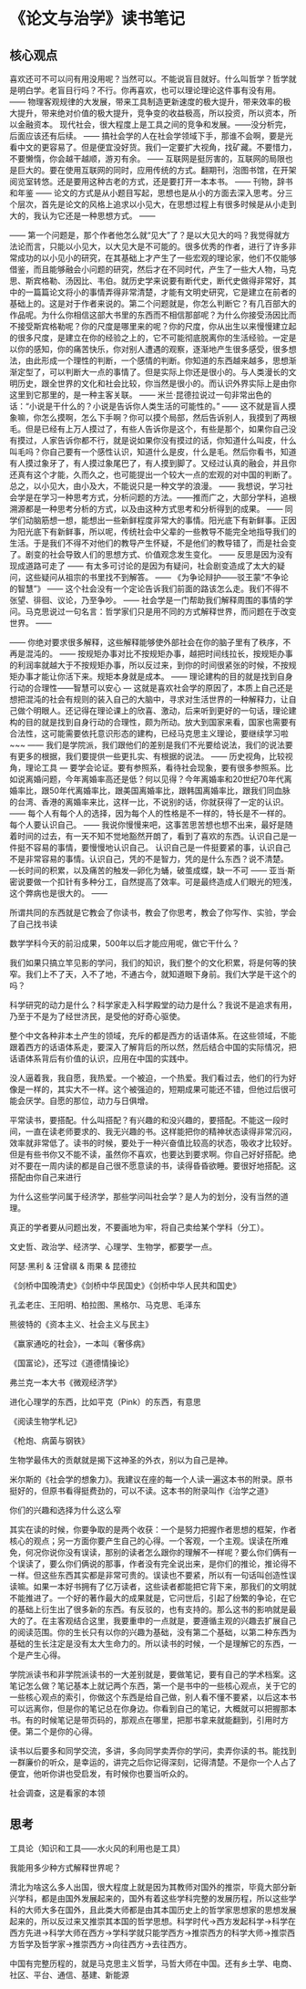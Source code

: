 # 《论文与治学》读书笔记

## 核心观点

喜欢还可不可以问有用没用呢？当然可以。不能说盲目就好。什么叫哲学？哲学就是明白学。老盲目行吗？不行。你再喜欢，也可以理论理论这件事有没有用。
——
物理客观规律的大发展，带来工具制造更新速度的极大提升，带来效率的极大提升，带来绝对价值的极大提升，竞争变的收益极高，所以投资，所以资本，所以金融资本。
现代社会，很大程度上是工具之间的竞争和发展。——没分析完，后面应该还有后续。
——
搞社会学的人在社会学领域下手，那谁不会啊，要是光看中文的更容易了。但是便宜没好货。我们一定要扩大视角，找矿藏。不要惜力，不要懒惰，你会越干越顺，游刃有余。
——
互联网是挺厉害的，互联网的局限也是巨大的。要在使用互联网的同时，应用传统的方式。翻期刊，泡图书馆，在开架阅览室转悠。还是要用这种古老的方式，还是要打开一本本书。
——
刊物，辞书和年鉴
——
论文的方式是从小题目写起，思想也是从小的方面去深入思考。分三个层次，首先是论文的风格上追求以小见大，在思想过程上有很多时候是从小走到大的，我认为它还是一种思想方式。
——

——
第一个问题是，那个作者他怎么就“见大”了？是以大见大的吗？我觉得就方法论而言，只能以小见大，以大见大是不可能的。很多优秀的作者，进行了许多非常成功的以小见小的研究，在其基础上才产生了一些宏观的理论家，他们不仅能够借鉴，而且能够融会小问题的研究，然后才在不同时代，产生了一些大人物，马克思、斯宾格勒、汤因比、韦伯。就历史学来说要有断代史，断代史做得非常好，其中的一篇篇论文将小的事情弄得非常清楚，才能有文明史研究，它是建立在前者的基础上的。这是对于作者来说的。第二个问题就是，你怎么判断它？有几百部大的作品呢。为什么你相信这部大书里的东西而不相信那部呢？为什么你接受汤因比而不接受斯宾格勒呢？你的尺度是哪里来的呢？你的尺度，你从出生以来慢慢建立起的很多尺度，是建立在你的经验之上的，它不可能彻底脱离你的生活经验。一定是以你的感知，你的痛苦快乐，你对别人遭遇的观察，逐渐地产生很多感受，很多想法，由此形成一个理性的判断，一个感情的判断。你知道的东西越来越多，思想渐渐定型了，可以判断大一点的事情了。但是实际上你还是很小的。与人类漫长的文明历史，跟全世界的文化和社会比较，你当然是很小的。而认识外界实际上是由你这里到它那里的，是一种主客关联。
——
米兰·昆德拉说过一句非常出色的话：“小说是干什么的？小说是告诉你人类生活的可能性的。”
——
这不就是盲人摸象嘛，你怎么摸啊，怎么下手啊？你可以摸个局部，然后告诉别人，我摸到了两根毛。但是已经有上万人摸过了，有些人告诉你是这个，有些是那个，如果你自己没有摸过，人家告诉你都不行，就是说如果你没有摸过的话，你知道什么叫皮，什么叫毛吗？你自己要有一个感性认识，知道什么是皮，什么是毛。然后你看书，知道有人摸过象牙了，有人摸过象尾巴了，有人摸到脚了。又经过认真的融会，并且你还真有这个才能，久而久之，也可能提出一个较大一点的宏观的对中国的判断了。总之，以小见大，由小及大，不能说只是一种文学的浪漫。
——
我想说，学习社会学是在学习一种思考方式，分析问题的方法。——推而广之，大部分学科，追根溯源都是一种思考分析的方式，以及由这种方式思考和分析得到的成果。
——
同学们动脑筋想一想，能想出一些新鲜程度非常大的事情。阳光底下有新鲜事。正因为阳光底下有新鲜事，所以呢，传统社会中父辈的一些教导不能完全地指导我们的生活。于是我们不得不对他们的教导产生怀疑，不是他们的教导错了，而是社会变了。剧变的社会导致人们的思想方式、价值观念发生变化。
——
反思是因为没有现成道路可走了
——
有太多可讨论的是因为有疑问，社会剧变造成了太大的疑问，这些疑问从祖宗的书里找不到解答。
——
《为争论辩护——驳王蒙“不争论的智慧”》
——
这个社会没有一个定论告诉我们前面的路该怎么走。我们不得不张望、徘徊、议论，乃至争吵。
——
社会学是一门帮助我们解释周围的事情的学问。马克思说过一句名言：哲学家们只是用不同的方式解释世界，而问题在于改变世界。
——

——
你绝对要求很多解释，这些解释能够使外部社会在你的脑子里有了秩序，不再是混沌的。
——
按规矩办事对比不按规矩办事，越把时间线拉长，按规矩办事的利润率就越大于不按规矩办事，所以反过来，到你的时间很紧张的时候，不按规矩办事才能让你活下来。规矩本身就是成本。
——
理论建构的目的就是找到自身行动的合理性——智慧可以安心
—
这就是喜欢社会学的原因了，本质上自己还是想把混沌的社会有规则的装入自己的大脑中，寻求对生活世界的一种解释力，让自己做个明眼人。还记得在理论课上的欣喜、激动，后来听到更好的一句话，理论建构的目的就是找到自身行动的合理性，颇为所动。放大到国家来看，国家也需要有合法性，这可能需要依托意识形态的建构，已经马克思主义理论，要继续学习啦~~~
——
我们是学院派，我们跟他们的差别是我们不光要给说法，我们的说法要有更多的根据，我们要提供一些更扎实、有根据的说法。
——
历史视角，比较视角，理论工具
—
要学会论证。要有参照系，看待社会现象，要有很多参照系。比如说离婚问题，今年离婚率高还是低？何以见得？今年离婚率和20世纪70年代离婚率比，跟50年代离婚率比，跟美国离婚率比，跟韩国离婚率比，跟我们同血脉的台湾、香港的离婚率来比，这样一比，不说别的话，你就获得了一定的认识。
——
每个人有每个人的选择，因为每个人的性格是不一样的，特长是不一样的。每个人要认识自己。
——
我说你慢慢来吧，这事苦思苦想也想不出来，最好是随着时间的过去，有一天不知不觉地豁然开朗了，看到了喜欢的东西。认识自己是一件挺不容易的事情，要慢慢地认识自己。
认识自己是一件挺要紧的事，认识自己不是非常容易的事情。认识自己，凭的不是智力，凭的是什么东西？说不清楚。
—长时间的积累，以及痛苦的触发—卵化为蛹，破茧成蝶，缺一不可
——
亚当·斯密说要做一个扣针有多种分工，自然提高了效率。可是最终造成人们眼光的短浅，这个弊病也是很大的。
——

所谓共同的东西就是它教会了你读书，教会了你思考，教会了你写作、实验，学会了自己找书读

数学学科今天的前沿成果，500年以后才能应用呢，做它干什么？

我们如果只搞立竿见影的学问，我们的知识，我们整个的文化积累，将是何等的狭窄。我们上不了天，入不了地，不通古今，就知道眼下身前。我们大学是干这个的吗？

科学研究的动力是什么？科学家走入科学殿堂的动力是什么？我说不是追求有用，乃至于不是为了经世济民，是受他的好奇心驱使。

整个中文各种非本土产生的领域，充斥的都是西方的话语体系。在这些领域，不能跟着西方的话语体系走，要深入了解背后的所以然，然后结合中国的实际情况，把话语体系背后有价值的认识，应用在中国的实践中。



没人逼着我，我自愿，我热爱。一个被迫，一个热爱。我们看过去，他们的行为好像是一样的，其实大不一样。这个被强迫的，短期成果可能还不错，但他过后很可能会厌学。自愿的那位，动力与日俱增。



平常读书，要搭配。什么叫搭配？有兴趣的和没兴趣的，要搭配。不能这一段时间，一直在读老师要求的、我无兴趣的书。这样能把你的精神状态读得非常沉闷，效率就非常低了。读书的时候，要处于一种兴奋值比较高的状态，吸收才比较好。但是有些书你又不能不读，虽然你不喜欢，也要达到要求啊。你自己好好搭配。绝对不要在一周内读的都是自己很不愿意读的书，读得昏昏欲睡。要很好地搭配。这搭配由你自己来进行



为什么这些学问属于经济学，那些学问叫社会学？是人为的划分，没有当然的道理。



真正的学者要从问题出发，不要画地为牢，将自己卖给某个学科（分工）。



文史哲、政治学、经济学、心理学、生物学，都要学一点。



阿瑟·黑利 & 汪曾祺 & 雨果 & 昆德拉



《剑桥中国晚清史》《剑桥中华民国史》《剑桥中华人民共和国史》



孔孟老庄、王阳明、柏拉图、黑格尔、马克思、毛泽东

熊彼特的《资本主义、社会主义与民主》

《赢家通吃的社会》，一本叫《奢侈病》

《国富论》，还写过《道德情操论》

弗兰克一本大书《微观经济学》

进化心理学的东西，比如平克（Pink）的东西，有意思

《阅读生物学札记》

《枪炮、病菌与钢铁》

生物学最伟大的贡献就是揭下这神圣的外衣，别以为自己是神。

米尔斯的《社会学的想象力》。我建议在座的每一个人读一遍这本书的附录。原书挺好的，但原书看得挺费劲的，可以不读。这本书的附录叫作《治学之道》

你们的兴趣和选择为什么这么窄



其实在读的时候，你要争取的是两个收获：一个是努力把握作者思想的框架，作者核心的观点；另一方面你要产生自己的心得。一个客观，一个主观。误读在所难免，何况你说你没有误读，那别的读者怎么跟你的理解不一样呢？要么你们俩有一个误读了，要么你们俩说的那事，作者没有完全说出来，是你们的推论，推论得不一样。但这些东西其实都是非常可贵的。误读也不要紧，所以有一句话叫创造性误读嘛。如果一本好书拥有了亿万读者，这些读者都能把它背下来，那我们的文明就不能推进了。一个好的著作最大的成果就是，它问世后，引起了纷繁的争论，在它的基础上衍生出了很多新的东西。有反驳的，也有支持的。那么这书的影响就是最大的了。在主客观结合这里，我要重申的一点就是，要遵循主观的兴趣去扩展自己的阅读范围。你的生长只有以你的兴趣为基础，没有第二个基础，以第二种东西为基础的生长注定是没有太大生命力的。所以读书的时候，一个是理解它的东西，一个是产生心得。



学院派读书和非学院派读书的一大差别就是，要做笔记，要有自己的学术档案。这笔记怎么做？笔记基本上就记两个东西，第一个是书中的一些核心观点，关于它的一些核心观点的索引，你做这个东西是给自己做，别人看不懂不要紧，以后这本书可以远离你，但是你的笔记总在你身边。你看到自己的笔记，大概就可以把握那本书。有的时候笔记是带页码的，那观点在哪里，把那书拿来就能翻到，引用时方便。第二个是你的心得。



读书以后要多和同学交流，多讲，多向同学卖弄你的学问，卖弄你读的书。能找到一群廉价的听众，是幸运的，讲完之后你记得深刻，记得清楚。不是你一个人占了便宜，他听你讲也受启发，有时候你也要当听众的。



社会调查，这是看家的本领



## 思考

工具论（知识和工具——水火风的利用也是工具）

我能用多少种方式解释世界呢？

清北为啥这么多人出国，很大程度上就是因为其教师对国外的推崇，毕竟大部分新兴学科，都是由国外发展起来的，国外有着这些学科完整的发展历程，所以这些学科的大师大多在国外，且此类大师都是由其本国历史上的哲学家思想家的思想发展起来的，所以反过来又推崇其本国的哲学思想。科学时代->西方发起科学->科学在西方先进->科学大师在西方->学科学就只能学西方->推崇西方的科学大师->推崇西方哲学及哲学家->推崇西方->向往西方->去往西方。

中国有完整历程的，就是马克思主义哲学，马哲大师在中国。还有乡土学、电商、社区、平台、通信、基建、新能源

